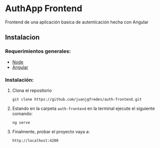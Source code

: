 # AuthApp Frontend

Frontend de una aplicación basica de autenticación hecha con Angular
## Instalacion 

### Requerimientos generales:
- [Node](https://nodejs.org/en)
- [Angular](https://maven.apache.org/download.cgi)

### Instalación:
1. Clona el repositorio
   ```
   git clone https://github.com/juanjgfredes/auth-frontend.git
   ```
2. Estando en la carpeta `auth-frontend` en la terminal ejecute el siguiente comando:
   ```
   ng serve

4. Finalmente, probar el proyecto vaya a:
   ```
   http://localhost:4200
   ```


